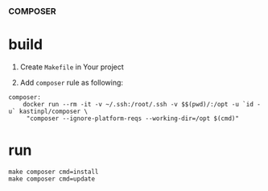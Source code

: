 ### COMPOSER

# build

1) Create `Makefile` in Your project

5) Add `composer` rule as following:
```
composer:
	docker run --rm -it -v ~/.ssh:/root/.ssh -v $$(pwd)/:/opt -u `id -u` kastinpl/composer \
	 "composer --ignore-platform-reqs --working-dir=/opt $(cmd)"
```

# run

```
make composer cmd=install
make composer cmd=update
```